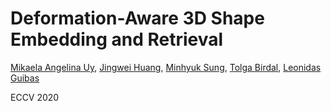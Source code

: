 # Deformation-Aware 3D Shape Embedding and Retrieval
[Mikaela Angelina Uy](https://mikacuy.github.io), [Jingwei Huang](http://cs.stanford.edu/~jingweih/), [Minhyuk Sung](https://mhsung.github.io), [Tolga Birdal](http://tbirdal.me/), [Leonidas Guibas](https://geometry.stanford.edu/member/guibas/)

ECCV 2020

